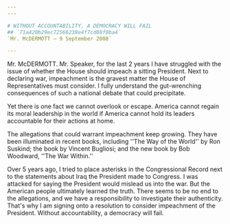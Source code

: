 ```yaml
---
---

# WITHOUT ACCOUNTABILITY, A DEMOCRACY WILL FAIL
## `71a420b29ec72566238e4f7cd88f0ba4`
`Mr. McDERMOTT — 9 September 2008`

---
```



Mr. McDERMOTT. Mr. Speaker, for the last 2 years I have struggled 
with the issue of whether the House should impeach a sitting President. 
Next to declaring war, impeachment is the gravest matter the House of 
Representatives must consider. I fully understand the gut-wrenching 
consequences of such a national debate that could precipitate.

Yet there is one fact we cannot overlook or escape. America cannot 
regain its moral leadership in the world if America cannot hold its 
leaders accountable for their actions at home.

The allegations that could warrant impeachment keep growing. They 
have been illuminated in recent books, including ''The Way of the 
World'' by Ron Suskind; the book by Vincent Bugliosi; and the new book 
by Bob Woodward, ''The War Within.''

Over 5 years ago, I tried to place asterisks in the Congressional 
Record next to the statements about Iraq the President made to 
Congress. I was attacked for saying the President would mislead us into 
the war. But the American people ultimately learned the truth. There 
seems to be no end to the allegations, and we have a responsibility to 
investigate their authenticity. That's why I am signing onto a 
resolution to consider impeachment of the President. Without 
accountability, a democracy will fail.
